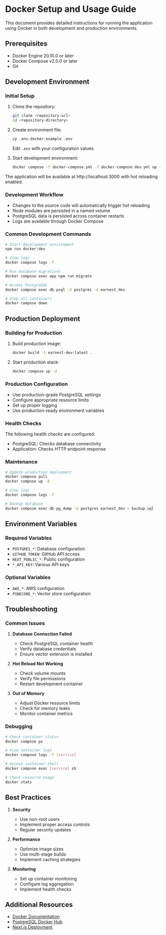# Docker Setup and Usage Guide

This document provides detailed instructions for running the application using Docker in both development and production environments.

## Prerequisites

- Docker Engine 20.10.0 or later
- Docker Compose v2.0.0 or later
- Git

## Development Environment

### Initial Setup

1. Clone the repository:
   ```bash
   git clone <repository-url>
   cd <repository-directory>
   ```

2. Create environment file:
   ```bash
   cp .env.docker.example .env
   ```
   Edit `.env` with your configuration values.

3. Start development environment:
   ```bash
   docker compose -f docker-compose.yml -f docker-compose.dev.yml up --build
   ```

The application will be available at http://localhost:3000 with hot reloading enabled.

### Development Workflow

- Changes to the source code will automatically trigger hot reloading
- Node modules are persisted in a named volume
- PostgreSQL data is persisted across container restarts
- Logs are available through Docker Compose

### Common Development Commands

```bash
# Start development environment
npm run docker:dev

# View logs
docker compose logs -f

# Run database migrations
docker compose exec app npm run migrate

# Access PostgreSQL
docker compose exec db psql -U postgres -d earnest_dev

# Stop all containers
docker compose down
```

## Production Deployment

### Building for Production

1. Build production image:
   ```bash
   docker build -t earnest-dev:latest .
   ```

2. Start production stack:
   ```bash
   docker compose up -d
   ```

### Production Configuration

- Use production-grade PostgreSQL settings
- Configure appropriate resource limits
- Set up proper logging
- Use production-ready environment variables

### Health Checks

The following health checks are configured:

- PostgreSQL: Checks database connectivity
- Application: Checks HTTP endpoint response

### Maintenance

```bash
# Update production deployment
docker compose pull
docker compose up -d

# View logs
docker compose logs -f

# Backup database
docker compose exec db pg_dump -U postgres earnest_dev > backup.sql
```

## Environment Variables

### Required Variables

- `POSTGRES_*`: Database configuration
- `GITHUB_TOKEN`: GitHub API access
- `NEXT_PUBLIC_*`: Public configuration
- `*_API_KEY`: Various API keys

### Optional Variables

- `AWS_*`: AWS configuration
- `PINECONE_*`: Vector store configuration

## Troubleshooting

### Common Issues

1. **Database Connection Failed**
   - Check PostgreSQL container health
   - Verify database credentials
   - Ensure vector extension is installed

2. **Hot Reload Not Working**
   - Check volume mounts
   - Verify file permissions
   - Restart development container

3. **Out of Memory**
   - Adjust Docker resource limits
   - Check for memory leaks
   - Monitor container metrics

### Debugging

```bash
# Check container status
docker compose ps

# View container logs
docker compose logs -f [service]

# Access container shell
docker compose exec [service] sh

# Check resource usage
docker stats
```

## Best Practices

1. **Security**
   - Use non-root users
   - Implement proper access controls
   - Regular security updates

2. **Performance**
   - Optimize image sizes
   - Use multi-stage builds
   - Implement caching strategies

3. **Monitoring**
   - Set up container monitoring
   - Configure log aggregation
   - Implement health checks

## Additional Resources

- [Docker Documentation](https://docs.docker.com/)
- [PostgreSQL Docker Hub](https://hub.docker.com/_/postgres)
- [Next.js Deployment](https://nextjs.org/docs/deployment)